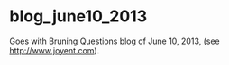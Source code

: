 blog_june10_2013
================

Goes with Bruning Questions blog of June 10, 2013, (see http://www.joyent.com).
